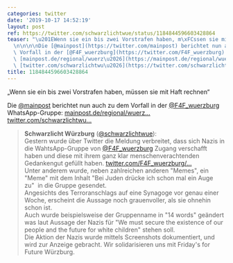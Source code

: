 ```yaml
---
categories: twitter
date: '2019-10-17 14:52:19'
layout: post
ref: https://twitter.com/schwarzlichtwue/status/1184844596603428864
teaser: "\u201EWenn sie ein bis zwei Vorstrafen haben, m\xFCssen sie mit Haft rechnen\u201C\
  \n\n\n\nDie [@mainpost](https://twitter.com/mainpost) berichtet nun auch zu dem\
  \ Vorfall in der [@F4F_wuerzburg](https://twitter.com/F4F_wuerzburg) WhatsApp-Gruppe:\
  \ [mainpost.de/regional/wuerz\u2026](https://mainpost.de/regional/wuerzburg/Fridays-for-Future-Rechte-Hetze-in-Whatsapp-Gruppe;art735,10334045)\
  \ [twitter.com/schwarzlichtwu\u2026](https://twitter.com/schwarzlichtwue/status/1184500072777682944)"
title: 1184844596603428864
---
```

„Wenn sie ein bis zwei Vorstrafen haben, müssen sie mit Haft rechnen“



Die [@mainpost](https://twitter.com/mainpost) berichtet nun auch zu dem Vorfall in der [@F4F_wuerzburg](https://twitter.com/F4F_wuerzburg) WhatsApp-Gruppe: [mainpost.de/regional/wuerz…](https://mainpost.de/regional/wuerzburg/Fridays-for-Future-Rechte-Hetze-in-Whatsapp-Gruppe;art735,10334045) [twitter.com/schwarzlichtwu…](https://twitter.com/schwarzlichtwue/status/1184500072777682944)
> <b>Schwarzlicht Würzburg</b> ([@schwarzlichtwue](https://twitter.com/schwarzlichtwue)):  
>Gestern wurde über Twitter die Meldung verbreitet, dass sich Nazis in die WahtsApp-Gruppe von [@F4F_wuerzburg](https://twitter.com/F4F_wuerzburg) Zugang verschafft haben und diese mit ihrem ganz klar menschenverachtenden Gedankengut gefüllt haben. [twitter.com/F4F_wuerzburg/…](https://twitter.com/F4F_wuerzburg/status/1184230187938013184)  
>Unter anderem wurde, neben zahlreichen anderen "Memes", ein "Meme" mit dem Inhalt "Bei Juden drücke ich schon mal ein Auge zu"  in die Gruppe gesendet.  
>Angesichts des Terroranschlags auf eine Synagoge vor genau einer Woche, erscheint die Aussage noch grauenvoller, als sie ohnehin schon ist.  
>Auch wurde beispielsweise der Gruppenname in "14 words" geändert was laut Aussage der Nazis für "We must secure the existence of our people and the future for white children" stehen soll.  
>Die Aktion der Nazis wurde mittels Screenshots dokumentiert, und wird zur Anzeige gebracht. Wir solidarisieren uns mit Friday's for Future Würzburg.  

